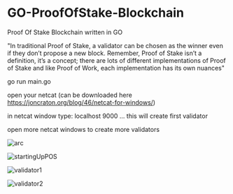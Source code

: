 # GO-ProofOfStake-Blockchain
Proof Of Stake Blockchain written in GO

"In traditional Proof of Stake, a validator can be chosen as the winner even if they don’t propose a new block. Remember, Proof of Stake isn’t a definition, it’s a concept; there are lots of different implementations of Proof of Stake and like Proof of Work, each implementation has its own nuances"

go run main.go

open your netcat (can be downloaded here https://joncraton.org/blog/46/netcat-for-windows/)

in netcat window type: localhost 9000 ... this will create first validator

open more netcat windows to create more validators

![arc](https://user-images.githubusercontent.com/24768092/55372999-b7334780-54d1-11e9-9873-95e59b6f8dad.PNG)

![startingUpPOS](https://user-images.githubusercontent.com/24768092/55372739-cbc31000-54d0-11e9-80ac-ea8f353e8eec.PNG)

![validator1](https://user-images.githubusercontent.com/24768092/55372793-ef865600-54d0-11e9-875f-f69d5f8365a8.PNG)

![validator2](https://user-images.githubusercontent.com/24768092/55372797-f2814680-54d0-11e9-8f8a-e679f8dcb1c5.PNG)

